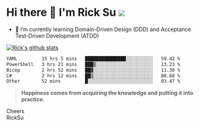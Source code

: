 # Hi there 👋 I'm Rick Su ![](https://komarev.com/ghpvc/?username=ricksu978)
<!--
**ricksu978/ricksu978** is a ✨ _special_ ✨ repository because its `README.md` (this file) appears on your GitHub profile.

Here are some ideas to get you started:

- 🔭 I’m currently working on ...
-->
- 🌱 I’m currently learning Domain-Driven Design (DDD) and Acceptance Test-Driven Development (ATDD)
<!--
- 👯 I’m looking to collaborate on ...
- 🤔 I’m looking for help with ...
- 💬 Ask me about ...
- 📫 How to reach me: ...
- 😄 Pronouns: ...
- ⚡ Fun fact: ...
-->
[![Rick's github stats](https://github-readme-stats.vercel.app/api?username=ricksu978&theme=dark)](https://github.com/ricksu978/ricksu978)

<!--START_SECTION:waka-->

```txt
YAML         15 hrs 5 mins   ███████████████░░░░░░░░░░   59.42 %
PowerShell   3 hrs 21 mins   ███▒░░░░░░░░░░░░░░░░░░░░░   13.23 %
Bicep        2 hrs 52 mins   ██▓░░░░░░░░░░░░░░░░░░░░░░   11.30 %
C#           2 hrs 12 mins   ██▒░░░░░░░░░░░░░░░░░░░░░░   08.68 %
Other        52 mins         █░░░░░░░░░░░░░░░░░░░░░░░░   03.47 %
```

<!--END_SECTION:waka-->

> **Happiness comes from acquiring the knowledge and putting it into practice.**

Cheers  
RickSu 

